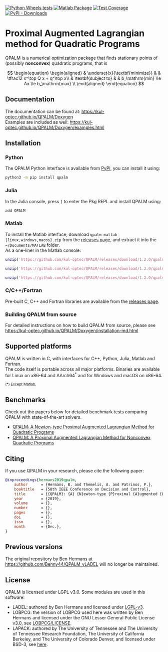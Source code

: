 [![Python Wheels tests](https://github.com/kul-optec/QPALM/actions/workflows/wheel-short-test.yml/badge.svg)](https://github.com/kul-optec/QPALM/actions/workflows/wheel-short-test.yml)
[![Matlab Package](https://github.com/kul-optec/QPALM/actions/workflows/matlab.yml/badge.svg)](https://github.com/kul-optec/QPALM/actions/workflows/matlab.yml)
[![Test Coverage](https://img.shields.io/endpoint?url=https://kul-optec.github.io/QPALM/Coverage/shield.io.coverage.json)](https://kul-optec.github.io/QPALM/Coverage/index.html)
[![PyPI - Downloads](https://img.shields.io/pypi/dm/qpalm?label=PyPI)](https://pypi.org/project/qpalm)

# Proximal Augmented Lagrangian method for Quadratic Programs

QPALM is a numerical optimization package that finds stationary points of (possibly **nonconvex**) quadratic programs, that is

$$
    \begin{equation}
        \begin{aligned}
            & \underset{x}{\textbf{minimize}}
            & & \tfrac12 x^\top Q x + q^\top x\\
            & \textbf{subject to}
            & & b_\mathrm{min} \le Ax \le b_\mathrm{max} \\
        \end{aligned}
    \end{equation}
$$

## Documentation

The documentation can be found at: <https://kul-optec.github.io/QPALM/Doxygen>  
Examples are included as well: <https://kul-optec.github.io/QPALM/Doxygen/examples.html>

## Installation

### Python

The QPALM Python interface is available from [PyPI](https://pypi.org/project/qpalm),
you can install it using:
```sh
python3 -m pip install qpalm
```

### Julia

In the Julia console, press `]` to enter the Pkg REPL and install QPALM using:
```sh
add QPALM
```

### Matlab

To install the Matlab interface, download
`qpalm-matlab-{linux,windows,macos}.zip` from the 
[releases page](https://github.com/kul-optec/QPALM/releases/latest), and 
extract it into the `~/Documents/MATLAB` folder.  
As a one-liner in the Matlab console:
```matlab
unzip('https://github.com/kul-optec/QPALM/releases/download/1.2.0/qpalm-matlab-linux.zip', userpath)
```
```matlab
unzip('https://github.com/kul-optec/QPALM/releases/download/1.2.0/qpalm-matlab-windows.zip', userpath)
```
```matlab
unzip('https://github.com/kul-optec/QPALM/releases/download/1.2.0/qpalm-matlab-macos.zip', userpath)
```

### C/C++/Fortran

Pre-built C, C++ and Fortran libraries are available from the [releases page](https://github.com/kul-optec/QPALM/releases).

### Building QPALM from source

For detailed instructions on how to build QPALM from source, please see 
<https://kul-optec.github.io/QPALM/Doxygen/installation-md.html>

## Supported platforms

QPALM is written in C, with interfaces for C++, Python, Julia, Matlab and Fortran.  
The code itself is portable across all major platforms. Binaries are available
for Linux on x86-64 and AArch64<sup>*</sup> and for Windows and macOS on x86-64.

<sup>(*) Except Matlab.</sup>

## Benchmarks

Check out the papers below for detailed benchmark tests comparing QPALM with state-of-the-art solvers.

 * [QPALM: A Newton-type Proximal Augmented Lagrangian Method for Quadratic Programs](https://arxiv.org/abs/1911.02934)
 * [QPALM: A Proximal Augmented Lagrangian Method for Nonconvex Quadratic Programs](https://arxiv.org/abs/2010.02653)

## Citing

If you use QPALM in your research, please cite the following paper:
```bibtex
@inproceedings{hermans2019qpalm,
	author      = {Hermans, B. and Themelis, A. and Patrinos, P.},
	booktitle   = {58th IEEE Conference on Decision and Control},
	title       = {{QPALM}: {A} {N}ewton-type {P}roximal {A}ugmented {L}agrangian {M}ethod for {Q}uadratic {P}rograms},
	year        = {2019},
	volume      = {},
	number      = {},
	pages       = {},
	doi         = {},
	issn        = {},
	month       = {Dec.},
}
```

## Previous versions

The original repository by Ben Hermans at <https://github.com/Benny44/QPALM_vLADEL>
will no longer be maintained.

## License

QPALM is licensed under LGPL v3.0. Some modules are used in this software: 
* LADEL: authored by Ben Hermans and licensed under [LGPL-v3](LICENSE).
* LOBPCG: the version of LOBPCG used here was written by Ben Hermans and licensed under the GNU Lesser General Public License v3.0, see [LOBPCG/LICENSE](https://github.com/Benny44/LOBPCG/blob/master/LICENSE).
* LAPACK: authored by The University of Tennessee and The University of Tennessee Research Foundation, The University of California Berkeley, and The University of Colorado Denver, and licensed under BSD-3, see [here](https://github.com/Reference-LAPACK/lapack/blob/master/LICENSE).
